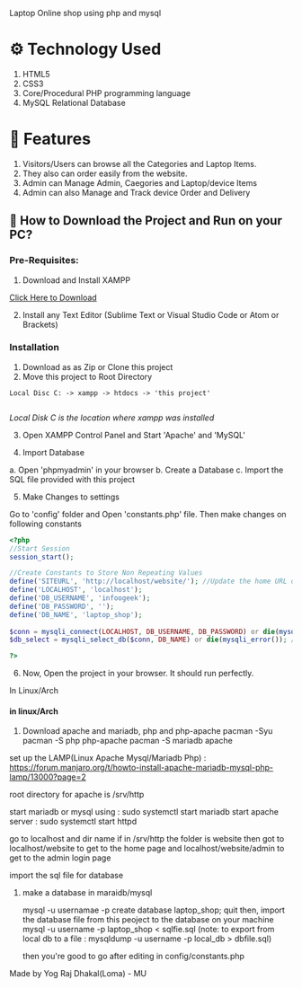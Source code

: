 Laptop Online shop using php and mysql

# ⚙️ Technology Used
1. HTML5
2. CSS3
3. Core/Procedural PHP programming language
4. MySQL Relational Database


# 🧰 Features
1. Visitors/Users can browse all the Categories and Laptop Items. 
2. They also can order easily from the website.
3. Admin can Manage Admin, Caegories and Laptop/device Items
4. Admin can also Manage and Track device Order and Delivery


## 📖  How to Download the Project and Run on your PC?

### Pre-Requisites:

1. Download and Install XAMPP

[Click Here to Download](https://www.apachefriends.org/index.html)

2. Install any Text Editor (Sublime Text or Visual Studio Code or Atom or Brackets)

### Installation

1. Download as as Zip or Clone this project
2. Move this project to Root Directory
```
Local Disc C: -> xampp -> htdocs -> 'this project'
 
```
*Local Disk C is the location where xampp was installed*

3. Open XAMPP Control Panel and Start 'Apache' and 'MySQL'

4. Import Database

a. Open 'phpmyadmin' in your browser
b. Create a Database
c. Import the SQL file provided with this project

5. Make Changes to settings

Go to 'config' folder and Open 'constants.php' file. Then make changes on following constants
```php
<?php 
//Start Session
session_start();

//Create Constants to Store Non Repeating Values
define('SITEURL', 'http://localhost/website/'); //Update the home URL of the project if you have changed port number or it's live on server
define('LOCALHOST', 'localhost');
define('DB_USERNAME', 'infoogeek');
define('DB_PASSWORD', '');
define('DB_NAME', 'laptop_shop');
    
$conn = mysqli_connect(LOCALHOST, DB_USERNAME, DB_PASSWORD) or die(mysqli_error()); //Database Connection
$db_select = mysqli_select_db($conn, DB_NAME) or die(mysqli_error()); //SElecting Database 

?>
```

6. Now, Open the project in your browser. It should run perfectly.




In Linux/Arch

#### in linux/Arch
1. Download apache and mariadb, php and php-apache
pacman -Syu
pacman -S php php-apache
pacman -S mariadb apache

set up the LAMP(Linux Apache Mysql/Mariadb Php) : https://forum.manjaro.org/t/howto-install-apache-mariadb-mysql-php-lamp/13000?page=2


root directory for apache is 
/srv/http

start mariadb or mysql using : sudo systemctl start mariadb
start apache server : sudo systemctl start httpd

go to localhost and dir name 
if in /srv/http the folder is website then got to localhost/website to get to the home page 
and localhost/website/admin to get to the admin login page

import the sql file for database 
1) make a database in maraidb/mysql

	mysql -u usernamae -p
	create database laptop_shop;
	quit
	then, 
	import the database file from this peoject to the database on your machine
	mysql -u username -p  laptop_shop < sqlfie.sql
				(note: to export from local db to a file : mysqldump -u username -p local_db > dbfile.sql)
	
	then you're good to go
	after editing in config/constants.php


Made by Yog Raj Dhakal(Loma) - MU
